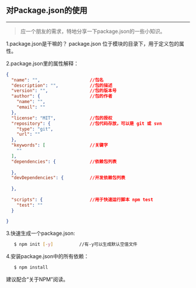 ## 对Package.json的使用
---

>应一个朋友的需求，特地分享一下package.json的一些小知识。


1.package.json是干嘛的？
package.json 位于模块的目录下，用于定义包的属性。

2.package.json里的属性解释：
```json
{
  "name": "",                   //包名
  "description": "",            //包的描述
  "version": "",                //包的版本号
  "author": {                   //包的作者
    "name": "",
    "email": ""
  },
  "license": "MIT",             //包的授权
  "repository": {               //包代码存放，可以是 git 或 svn
    "type": "git",
    "url": ""
  },
  "keywords": [                 //关键字
    ""
  ],
  "dependencies": {             //依赖包列表
   
  },
  "devDependencies": {          //开发依赖包列表
   
  },
  
  "scripts": {                  //用于快速运行脚本 npm test
    "test": ""
  }
 
}
```

3.快速生成一个package.json:
```bash
   $ npm init [-y]          //有-y可以生成默认空值文件
```

4.安装package.json中的所有依赖：
```bash
   $ npm install
```

建议配合“关于NPM”阅读。